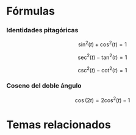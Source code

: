 # Fórmulas

### Identidades pitagóricas

$$
\sin^2(t) + \cos^2(t) = 1
$$

$$
\sec^2(t) - \tan^2(t) = 1
$$

$$
\csc^2(t) - \cot^2(t) = 1
$$

### Coseno del doble ángulo

$$
\cos(2t) = 2 \cos^2(t) - 1
$$

# Temas relacionados
